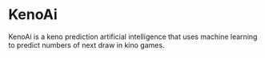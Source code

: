 # KenoAi
KenoAi is a keno prediction artificial intelligence that uses machine learning to predict numbers of next draw in kino games.
